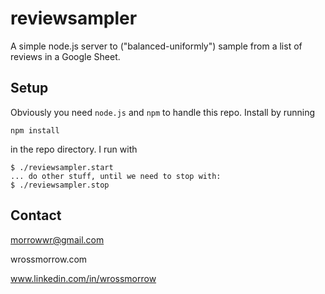 # reviewsampler

A simple node.js server to ("balanced-uniformly") sample from a list of reviews in a Google Sheet. 

## Setup

Obviously you need `node.js` and `npm` to handle this repo. Install by running

```
npm install
```

in the repo directory. I run with

```
$ ./reviewsampler.start
... do other stuff, until we need to stop with:
$ ./reviewsampler.stop
```

## Contact

morrowwr@gmail.com

wrossmorrow.com

www.linkedin.com/in/wrossmorrow
